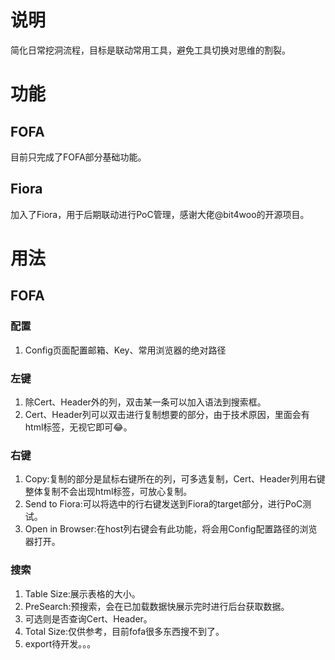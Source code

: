# 说明

简化日常挖洞流程，目标是联动常用工具，避免工具切换对思维的割裂。

# 功能

## FOFA
目前只完成了FOFA部分基础功能。

## Fiora
加入了Fiora，用于后期联动进行PoC管理，感谢大佬@bit4woo的开源项目。

# 用法


## FOFA
### 配置
1. Config页面配置邮箱、Key、常用浏览器的绝对路径
### 左键
1. 除Cert、Header外的列，双击某一条可以加入语法到搜索框。
2. Cert、Header列可以双击进行复制想要的部分，由于技术原因，里面会有html标签，无视它即可😂。
### 右键
1. Copy:复制的部分是鼠标右键所在的列，可多选复制，Cert、Header列用右键整体复制不会出现html标签，可放心复制。
2. Send to Fiora:可以将选中的行右键发送到Fiora的target部分，进行PoC测试。
3. Open in Browser:在host列右键会有此功能，将会用Config配置路径的浏览器打开。
### 搜索
1. Table Size:展示表格的大小。
2. PreSearch:预搜索，会在已加载数据快展示完时进行后台获取数据。
3. 可选则是否查询Cert、Header。
4. Total Size:仅供参考，目前fofa很多东西搜不到了。
10. export待开发。。。
